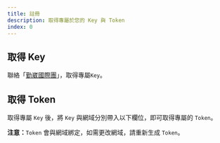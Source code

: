 ```yaml
---
title: 註冊
description: 取得專屬於您的 Key 與 Token
index: 0
---
```





## 取得 Key

聯絡「<a href="https://kwmapdeveloper.localking.com.tw/" target="_blank">勤崴國際團</a>」，取得專屬<code>Key</code>。




## 取得 Token

取得專屬 `Key` 後，將 `Key` 與網域分別帶入以下欄位，即可取得專屬的 `Token`。

**注意：**`Token` 會與網域綁定，如需更改網域，請重新生成 `Token`。

<Register/>